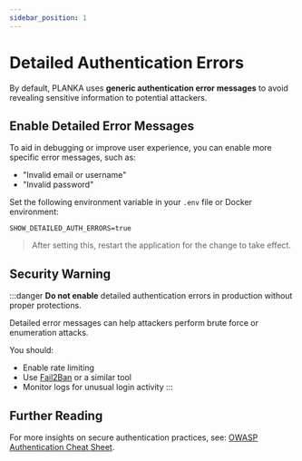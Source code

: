 ```yaml
---
sidebar_position: 1
---
```


# Detailed Authentication Errors

By default, PLANKA uses **generic authentication error messages** to avoid revealing sensitive information to potential attackers.

## Enable Detailed Error Messages

To aid in debugging or improve user experience, you can enable more specific error messages, such as:

- "Invalid email or username"
- "Invalid password"

Set the following environment variable in your `.env` file or Docker environment:

```env
SHOW_DETAILED_AUTH_ERRORS=true
```

> After setting this, restart the application for the change to take effect.

## Security Warning

:::danger
**Do not enable** detailed authentication errors in production without proper protections.

Detailed error messages can help attackers perform brute force or enumeration attacks.

You should:

- Enable rate limiting
- Use [Fail2Ban](./fail2ban.md) or a similar tool
- Monitor logs for unusual login activity
:::

## Further Reading

For more insights on secure authentication practices, see: [OWASP Authentication Cheat Sheet](https://cheatsheetseries.owasp.org/cheatsheets/Authentication_Cheat_Sheet.html#authentication-and-error-messages).

